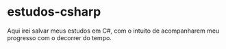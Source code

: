 # estudos-csharp
Aqui irei salvar meus estudos em C#, com o intuito de acompanharem meu progresso com o decorrer do tempo.
